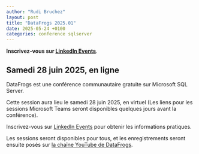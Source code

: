 ```yaml
---
author: "Rudi Bruchez"
layout: post
title: "DataFrogs 2025.01"
date: 2025-05-24 +0100
categories: conference sqlserver
---
```


**Inscrivez-vous sur [LinkedIn Events](https://www.linkedin.com/events/datafrogsjuin20247183857787653750784/)**.

<!--more-->

## Samedi 28 juin 2025, en ligne

DataFrogs est une conférence communautaire gratuite sur Microsoft SQL Server.

Cette session aura lieu le samedi 28 juin 2025, en virtuel (Les liens pour les sessions Microsoft Teams seront disponibles quelques jours avant la conférence).

Inscrivez-vous sur [LinkedIn Events](https://www.linkedin.com/events/datafrogsjuin20247183857787653750784/) pour obtenir les informations pratiques.

Les sessions seront disponibles pour tous, et les enregistrements seront ensuite posés sur [la chaîne YouTube de DataFrogs](https://www.youtube.com/@datafrogs).
